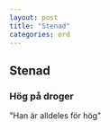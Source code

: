 ```yaml
---
layout: post
title: "Stenad"
categories: ord
---
```


## Stenad

### Hög på droger

"Han är alldeles för hög"







